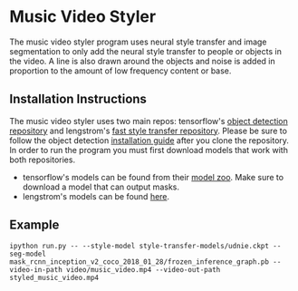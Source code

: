 # Music Video Styler
The music video styler program uses neural style transfer and image segmentation
to only add the neural style transfer to people or objects in the video. A line
is also drawn around the objects and noise is added in proportion to the amount
of low frequency content or base.


## Installation Instructions
The music video styler uses two main repos: tensorflow's [object detection
repository](https://github.com/tensorflow/models/tree/master/research/object_detection)
and lengstrom's [fast style transfer repository](https://github.com/lengstrom/fast-style-transfer).
Please be sure to follow the object detection [installation guide](https://github.com/tensorflow/models/blob/master/research/object_detection/g3doc/installation.md)
after you clone the repository. In order to run the program you must first
download models that work with both repositories.

* tensorflow's models can be found from their
  [model zoo](https://github.com/tensorflow/models/blob/master/research/object_detection/g3doc/detection_model_zoo.md).
  Make sure to download a model that can output masks.
* lengstrom's models can be found
  [here](https://drive.google.com/drive/folders/0B9jhaT37ydSyRk9UX0wwX3BpMzQ).


## Example
`ipython run.py -- --style-model style-transfer-models/udnie.ckpt --seg-model mask_rcnn_inception_v2_coco_2018_01_28/frozen_inference_graph.pb --video-in-path video/music_video.mp4 --video-out-path styled_music_video.mp4`
